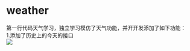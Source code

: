 # weather
第一行代码天气学习，独立学习模仿了天气功能，并开开发添加了如下功能：<br/>
1.添加了历史上的今天的接口<br/>
<img src="http://7yn6yv.com1.z0.glb.clouddn.com/apicloud/1487c453de22de0afdc8be154eb1777c.jpg"/>

